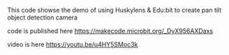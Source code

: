 This code showse the demo of using Huskylens & Edu:bit to create pan tilt object detection camera

code is published here
https://makecode.microbit.org/_DyX956AXDaxs

video is here
https://youtu.be/u4HY5SMoc3k
